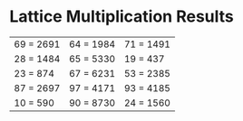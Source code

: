# Lattice Multiplication Results

|   |   |   |
|---|---|---|
| 69 = 2691 | 64 = 1984 | 71 = 1491 |
| 28 = 1484 | 65 = 5330 | 19 = 437 |
| 23 = 874 | 67 = 6231 | 53 = 2385 |
| 87 = 2697 | 97 = 4171 | 93 = 4185 |
| 10 = 590 | 90 = 8730 | 24 = 1560 |
